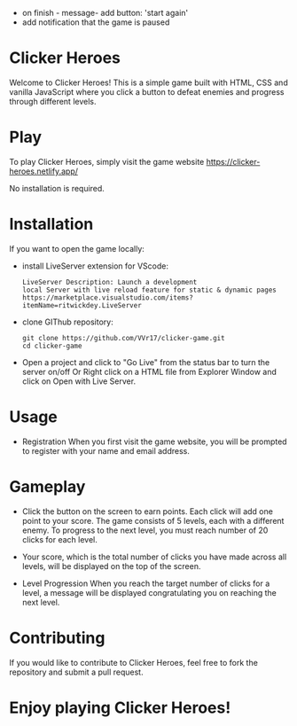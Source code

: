 - on finish - message- add button: 'start again'
- add notification that the game is paused

# Clicker Heroes

Welcome to Clicker Heroes! This is a simple game built with HTML, CSS and
vanilla JavaScript where you click a button to defeat enemies and progress
through different levels.

# Play

To play Clicker Heroes, simply visit the game website
https://clicker-heroes.netlify.app/

No installation is required.

# Installation

If you want to open the game locally:

- install LiveServer extension for VScode:

      LiveServer Description: Launch a development
      local Server with live reload feature for static & dynamic pages
      https://marketplace.visualstudio.com/items?itemName=ritwickdey.LiveServer

- clone GIThub repository:

      git clone https://github.com/VVr17/clicker-game.git
      cd clicker-game

- Open a project and click to "Go Live" from the status bar to turn the server
  on/off Or Right click on a HTML file from Explorer Window and click on Open
  with Live Server.

# Usage

- Registration When you first visit the game website, you will be prompted to
  register with your name and email address.

# Gameplay

- Click the button on the screen to earn points. Each click will add one point
  to your score. The game consists of 5 levels, each with a different enemy. To
  progress to the next level, you must reach number of 20 clicks for each level.

- Your score, which is the total number of clicks you have made across all
  levels, will be displayed on the top of the screen.

- Level Progression When you reach the target number of clicks for a level, a
  message will be displayed congratulating you on reaching the next level.

# Contributing

If you would like to contribute to Clicker Heroes, feel free to fork the
repository and submit a pull request.

# Enjoy playing Clicker Heroes!
